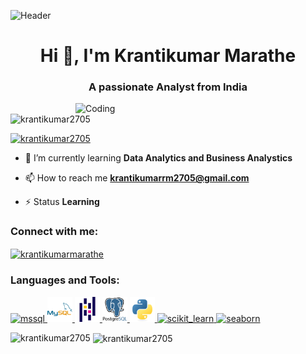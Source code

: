 ![Header](./your-header-image-name.png)
<h1 align="center">Hi 👋, I'm Krantikumar Marathe</h1>
<h3 align="center">A passionate Analyst from India</h3>
<img align="right" alt="Coding" width="400" src="https://miro.medium.com/v2/resize:fit:640/format:webp/1*QlhwNHwI3g3Jihl80lRQJQ.gif">

<p align="left"> <img src="https://komarev.com/ghpvc/?username=krantikumar2705&label=Profile%20views&color=0e75b6&style=flat" alt="krantikumar2705" /> </p>

<p align="left"> <a href="https://github.com/ryo-ma/github-profile-trophy"><img src="https://github-profile-trophy.vercel.app/?username=krantikumar2705" alt="krantikumar2705" /></a> </p>

- 🌱 I’m currently learning **Data Analytics and Business Analystics**

- 📫 How to reach me **krantikumarrm2705@gmail.com**

- ⚡ Status **Learning**

<h3 align="left">Connect with me:</h3>
<p align="left">
<a href="https://linkedin.com/in/krantikumarmarathe" target="blank"><img align="center" src="https://raw.githubusercontent.com/rahuldkjain/github-profile-readme-generator/master/src/images/icons/Social/linked-in-alt.svg" alt="krantikumarmarathe" height="30" width="40" /></a>
</p>

<h3 align="left">Languages and Tools:</h3>
<p align="left"> <a href="https://www.microsoft.com/en-us/sql-server" target="_blank" rel="noreferrer"> <img src="https://www.svgrepo.com/show/303229/microsoft-sql-server-logo.svg" alt="mssql" width="40" height="40"/> </a> <a href="https://www.mysql.com/" target="_blank" rel="noreferrer"> <img src="https://raw.githubusercontent.com/devicons/devicon/master/icons/mysql/mysql-original-wordmark.svg" alt="mysql" width="40" height="40"/> </a> <a href="https://pandas.pydata.org/" target="_blank" rel="noreferrer"> <img src="https://raw.githubusercontent.com/devicons/devicon/2ae2a900d2f041da66e950e4d48052658d850630/icons/pandas/pandas-original.svg" alt="pandas" width="40" height="40"/> </a> <a href="https://www.postgresql.org" target="_blank" rel="noreferrer"> <img src="https://raw.githubusercontent.com/devicons/devicon/master/icons/postgresql/postgresql-original-wordmark.svg" alt="postgresql" width="40" height="40"/> </a> <a href="https://www.python.org" target="_blank" rel="noreferrer"> <img src="https://raw.githubusercontent.com/devicons/devicon/master/icons/python/python-original.svg" alt="python" width="40" height="40"/> </a> <a href="https://scikit-learn.org/" target="_blank" rel="noreferrer"> <img src="https://upload.wikimedia.org/wikipedia/commons/0/05/Scikit_learn_logo_small.svg" alt="scikit_learn" width="40" height="40"/> </a> <a href="https://seaborn.pydata.org/" target="_blank" rel="noreferrer"> <img src="https://seaborn.pydata.org/_images/logo-mark-lightbg.svg" alt="seaborn" width="40" height="40"/> </a> </p>

<p><img align="left" src="https://github-readme-stats.vercel.app/api/top-langs?username=krantikumar2705&show_icons=true&locale=en&layout=compact" alt="krantikumar2705" /></p>

<p>&nbsp;<img align="center" src="https://github-readme-stats.vercel.app/api?username=krantikumar2705&show_icons=true&locale=en" alt="krantikumar2705" /></p>
